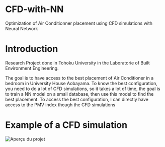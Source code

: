 # CFD-with-NN
Optimization of Air Conditionner placement using CFD simulations with Neural Network

# Introduction

Research Project done in Tohoku University in the Laboratorie of Built Environment Engineering.

The goal is to have access to the best placement of Air Conditioner in a bedroom in University House Aobayama.
To know the best configuration, you need to do a lot of CFD simulations, so it takes a lot of time, the goal is to train a NN model on a small database, then use this model to find the best placement.
To access the best configuration, I can directly have access to the PMV index though the CFD simulations

# Example of a CFD simulation
![Aperçu du projet](https://github.com/thoid/CFD-with-NN/blob/main/CFD.gif)



